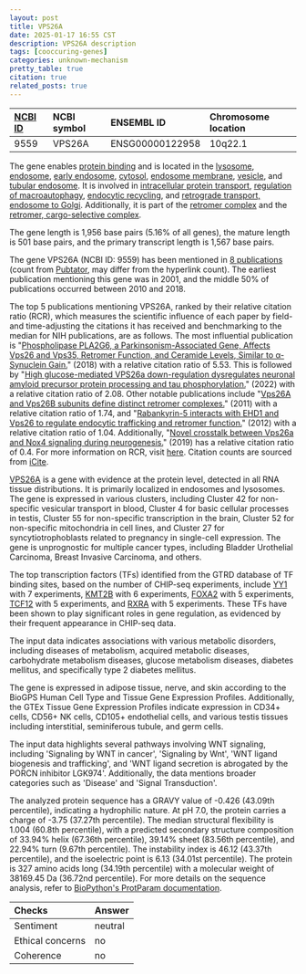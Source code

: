 ```yaml
---
layout: post
title: VPS26A
date: 2025-01-17 16:55 CST
description: VPS26A description
tags: [cooccuring-genes]
categories: unknown-mechanism
pretty_table: true
citation: true
related_posts: true
---
```




| [NCBI ID](https://www.ncbi.nlm.nih.gov/gene/9559) | NCBI symbol | ENSEMBL ID | Chromosome location |
| :-------- | :------- | :-------- | :------- |
| 9559  | VPS26A | ENSG00000122958 | 10q22.1 |



The gene enables [protein binding](https://amigo.geneontology.org/amigo/term/GO:0005515) and is located in the [lysosome](https://amigo.geneontology.org/amigo/term/GO:0005764), [endosome](https://amigo.geneontology.org/amigo/term/GO:0005768), [early endosome](https://amigo.geneontology.org/amigo/term/GO:0005769), [cytosol](https://amigo.geneontology.org/amigo/term/GO:0005829), [endosome membrane](https://amigo.geneontology.org/amigo/term/GO:0010008), [vesicle](https://amigo.geneontology.org/amigo/term/GO:0031982), and [tubular endosome](https://amigo.geneontology.org/amigo/term/GO:0097422). It is involved in [intracellular protein transport](https://amigo.geneontology.org/amigo/term/GO:0006886), [regulation of macroautophagy](https://amigo.geneontology.org/amigo/term/GO:0016241), [endocytic recycling](https://amigo.geneontology.org/amigo/term/GO:0032456), and [retrograde transport, endosome to Golgi](https://amigo.geneontology.org/amigo/term/GO:0042147). Additionally, it is part of the [retromer complex](https://amigo.geneontology.org/amigo/term/GO:0030904) and the [retromer, cargo-selective complex](https://amigo.geneontology.org/amigo/term/GO:0030906).


The gene length is 1,956 base pairs (5.16% of all genes), the mature length is 501 base pairs, and the primary transcript length is 1,567 base pairs.


The gene VPS26A (NCBI ID: 9559) has been mentioned in [8 publications](https://pubmed.ncbi.nlm.nih.gov/?term=%22VPS26A%22) (count from [Pubtator](https://academic.oup.com/nar/article/47/W1/W587/5494727), may differ from the hyperlink count). The earliest publication mentioning this gene was in 2001, and the middle 50% of publications occurred between 2010 and 2018.


The top 5 publications mentioning VPS26A, ranked by their relative citation ratio (RCR), which measures the scientific influence of each paper by field- and time-adjusting the citations it has received and benchmarking to the median for NIH publications, are as follows. The most influential publication is "[Phospholipase PLA2G6, a Parkinsonism-Associated Gene, Affects Vps26 and Vps35, Retromer Function, and Ceramide Levels, Similar to α-Synuclein Gain.](https://pubmed.ncbi.nlm.nih.gov/29909971)" (2018) with a relative citation ratio of 5.53. This is followed by "[High glucose-mediated VPS26a down-regulation dysregulates neuronal amyloid precursor protein processing and tau phosphorylation.](https://pubmed.ncbi.nlm.nih.gov/35297035)" (2022) with a relative citation ratio of 2.08. Other notable publications include "[Vps26A and Vps26B subunits define distinct retromer complexes.](https://pubmed.ncbi.nlm.nih.gov/21920005)" (2011) with a relative citation ratio of 1.74, and "[Rabankyrin-5 interacts with EHD1 and Vps26 to regulate endocytic trafficking and retromer function.](https://pubmed.ncbi.nlm.nih.gov/22284051)" (2012) with a relative citation ratio of 1.04. Additionally, "[Novel crosstalk between Vps26a and Nox4 signaling during neurogenesis.](https://pubmed.ncbi.nlm.nih.gov/30464227)" (2019) has a relative citation ratio of 0.4. For more information on RCR, visit [here](https://journals.plos.org/plosbiology/article?id=10.1371/journal.pbio.1002541). Citation counts are sourced from [iCite](https://icite.od.nih.gov).


[VPS26A](https://www.proteinatlas.org/ENSG00000122958-VPS26A) is a gene with evidence at the protein level, detected in all RNA tissue distributions. It is primarily localized in endosomes and lysosomes. The gene is expressed in various clusters, including Cluster 42 for non-specific vesicular transport in blood, Cluster 4 for basic cellular processes in testis, Cluster 55 for non-specific transcription in the brain, Cluster 52 for non-specific mitochondria in cell lines, and Cluster 27 for syncytiotrophoblasts related to pregnancy in single-cell expression. The gene is unprognostic for multiple cancer types, including Bladder Urothelial Carcinoma, Breast Invasive Carcinoma, and others.


The top transcription factors (TFs) identified from the GTRD database of TF binding sites, based on the number of CHIP-seq experiments, include [YY1](https://www.ncbi.nlm.nih.gov/gene/7528) with 7 experiments, [KMT2B](https://www.ncbi.nlm.nih.gov/gene/9757) with 6 experiments, [FOXA2](https://www.ncbi.nlm.nih.gov/gene/3170) with 5 experiments, [TCF12](https://www.ncbi.nlm.nih.gov/gene/6938) with 5 experiments, and [RXRA](https://www.ncbi.nlm.nih.gov/gene/6256) with 5 experiments. These TFs have been shown to play significant roles in gene regulation, as evidenced by their frequent appearance in CHIP-seq data.



The input data indicates associations with various metabolic disorders, including diseases of metabolism, acquired metabolic diseases, carbohydrate metabolism diseases, glucose metabolism diseases, diabetes mellitus, and specifically type 2 diabetes mellitus.



The gene is expressed in adipose tissue, nerve, and skin according to the BioGPS Human Cell Type and Tissue Gene Expression Profiles. Additionally, the GTEx Tissue Gene Expression Profiles indicate expression in CD34+ cells, CD56+ NK cells, CD105+ endothelial cells, and various testis tissues including interstitial, seminiferous tubule, and germ cells.


The input data highlights several pathways involving WNT signaling, including 'Signaling by WNT in cancer', 'Signaling by Wnt', 'WNT ligand biogenesis and trafficking', and 'WNT ligand secretion is abrogated by the PORCN inhibitor LGK974'. Additionally, the data mentions broader categories such as 'Disease' and 'Signal Transduction'.



The analyzed protein sequence has a GRAVY value of -0.426 (43.09th percentile), indicating a hydrophilic nature. At pH 7.0, the protein carries a charge of -3.75 (37.27th percentile). The median structural flexibility is 1.004 (60.8th percentile), with a predicted secondary structure composition of 33.94% helix (67.36th percentile), 39.14% sheet (83.56th percentile), and 22.94% turn (9.67th percentile). The instability index is 46.12 (43.37th percentile), and the isoelectric point is 6.13 (34.01st percentile). The protein is 327 amino acids long (34.19th percentile) with a molecular weight of 38169.45 Da (36.72nd percentile). For more details on the sequence analysis, refer to [BioPython's ProtParam documentation](https://biopython.org/docs/1.75/api/Bio.SeqUtils.ProtParam.html).





| Checks    | Answer |
| :-------- | :------- |
| Sentiment  | neutral   |
| Ethical concerns | no     |
| Coherence    | no    |